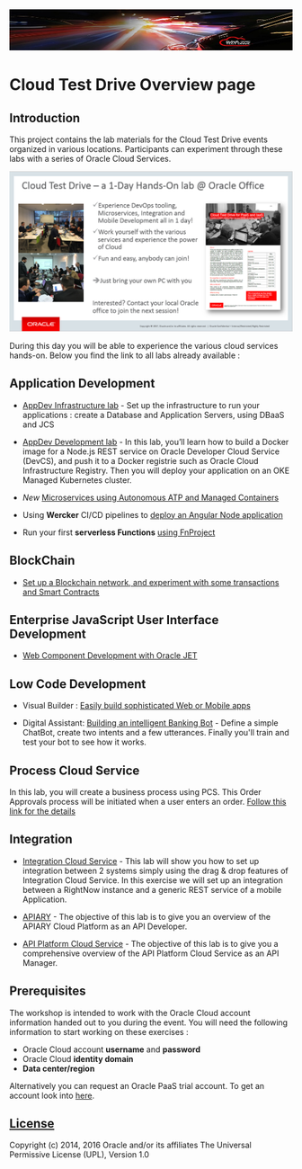 ![](common/images/customer.logo2.png)
---
# Cloud Test Drive Overview page #

## Introduction ##

This project contains the lab materials for the Cloud Test Drive events organized in various locations.  Participants can experiment through these labs with a series of Oracle Cloud Services.  

![](common/images/Introslide.PNG)

During this day you will be able to experience the various cloud services hands-on.  Below you find the link to all labs already available : 


## Application Development ##
+ [AppDev Infrastructure lab](AppDev/AppDevInfra.md) - Set up the infrastructure to run your applications : create a Database and Application Servers, using DBaaS and JCS
+ [AppDev Development lab](AppDev/devcs-docker/Dev2OKE.md) - In this lab, you’ll learn how to build a Docker image for a Node.js REST service on Oracle Developer Cloud Service (DevCS), and push it to a Docker registrie such as Oracle Cloud Infrastructure Registry.  Then you will deploy your application on an OKE Managed Kubernetes cluster.
+ *New* [Microservices using Autonomous ATP and Managed Containers](https://cloudtestdrive.github.io/autonomous-transaction-processing/workshops/autonomous-transaction-processing/?page=README.md)
+ Using **Wercker** CI/CD pipelines to [deploy an Angular Node application](AppDev/K8S/readme.md)

+ Run your first **serverless Functions** [using FnProject](AppDev/functions/function2_lab.md)

  


## BlockChain ##
+ [Set up a Blockchain network, and experiment with some transactions and Smart Contracts](BlockChain/readme.md)

  

## Enterprise JavaScript User Interface Development ##

+ [Web Component Development with Oracle JET](https://github.com/geertjanw/ojet-training/blob/master/README.md)

  

## Low Code Development ##
+ Visual Builder : [Easily build sophisticated Web or Mobile apps](AppDev/vbcs/readme.md)

+ Digital Assistant: [Building an intelligent Banking Bot](Mobile/IntelligentBots/readme.md) - Define a simple ChatBot, create two intents and a few utterances.  Finally you'll train and test your bot to see how it works.

  


## Process Cloud Service ##
In this lab, you will create a business process using PCS. This Order Approvals process will be initiated when a user enters an order.
[Follow this link for the details](Process/readme.md)


## Integration ##

+ [Integration Cloud Service](Integration/readme.md) - 
This lab will show you how to set up integration between 2 systems simply using the drag & drop features of Integration Cloud Service.  In this exercise we will set up an integration between a RightNow instance and a generic REST service of a mobile Application.

+ [APIARY](Integration/APICS/APIPCS-DesignFirst.md) - 
The objective of this lab is to give you an overview of the APIARY Cloud Platform as an API Developer. 

+ [API Platform Cloud Service](Integration/APICS/APIPCS-Manager.md) - 
The objective of this lab is to give you a comprehensive overview of the API Platform Cloud Service as an API Manager. 


## Prerequisites ##

The workshop is intended to work with the Oracle Cloud account information handed out to you during the event.  You will need the following information to start working on these exercises :

+ Oracle Cloud account **username** and **password**
+ Oracle Cloud **identity domain**
+ **Data center/region**

Alternatively you can request an Oracle PaaS trial account. To get an account look into [here](common/request.for.trial.md).



## [License](LICENSE.md)
Copyright (c) 2014, 2016 Oracle and/or its affiliates
The Universal Permissive License (UPL), Version 1.0
